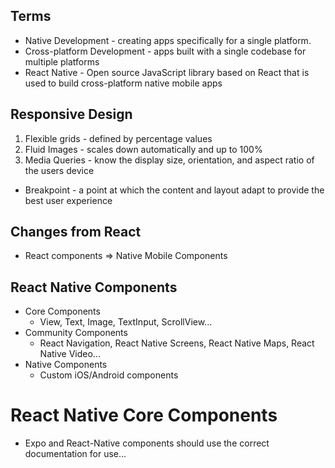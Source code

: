 
## Terms
- Native Development - creating apps specifically for a single platform.
- Cross-platform Development - apps built with a single codebase for multiple platforms
- React Native - Open source JavaScript library based on React that is used to build cross-platform native mobile apps

## Responsive Design
1. Flexible grids - defined by percentage values
2. Fluid Images - scales down automatically and up to 100%
3. Media Queries - know the display size, orientation, and aspect ratio of the users device
- Breakpoint - a point at which the content and layout adapt to provide the best user experience

## Changes from React
- React components => Native Mobile Components


## React Native Components
- Core Components
    - View, Text, Image, TextInput, ScrollView...
- Community Components
    - React Navigation, React Native Screens, React Native Maps, React Native Video...
- Native Components
    - Custom iOS/Android components

# React Native Core Components
- Expo and React-Native components should use the correct documentation for use...